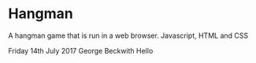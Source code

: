 # Hangman
A hangman game that is run in a web browser.
Javascript, HTML and CSS

Friday 14th July 2017
George Beckwith
Hello